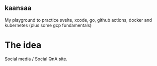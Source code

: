 ## kaansaa
My playground to practice svelte, xcode, go, github actions, docker and kubernetes (plus some gcp fundamentals)

# The idea
Social media / Social QnA site. 
